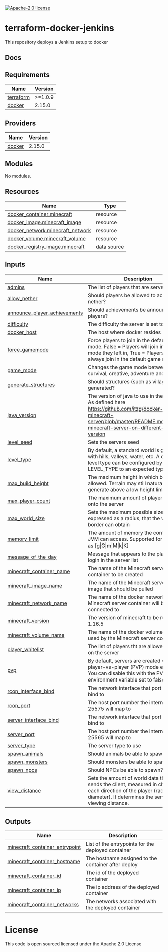 [![Apache-2.0 license](http://img.shields.io/badge/license-Apache-brightgreen.svg)](http://www.apache.org/licenses/LICENSE-2.0.html)

terraform-docker-jenkins
========================

This repository deploys a Jenkins setup to docker

## Docs
<!-- BEGINNING OF PRE-COMMIT-TERRAFORM DOCS HOOK -->
## Requirements

| Name | Version |
|------|---------|
| <a name="requirement_terraform"></a> [terraform](#requirement\_terraform) | >=1.0.9 |
| <a name="requirement_docker"></a> [docker](#requirement\_docker) | 2.15.0 |

## Providers

| Name | Version |
|------|---------|
| <a name="provider_docker"></a> [docker](#provider\_docker) | 2.15.0 |

## Modules

No modules.

## Resources

| Name | Type |
|------|------|
| [docker_container.minecraft](https://registry.terraform.io/providers/kreuzwerker/docker/2.15.0/docs/resources/container) | resource |
| [docker_image.minecraft_image](https://registry.terraform.io/providers/kreuzwerker/docker/2.15.0/docs/resources/image) | resource |
| [docker_network.minecraft_network](https://registry.terraform.io/providers/kreuzwerker/docker/2.15.0/docs/resources/network) | resource |
| [docker_volume.minecraft_volume](https://registry.terraform.io/providers/kreuzwerker/docker/2.15.0/docs/resources/volume) | resource |
| [docker_registry_image.minecraft](https://registry.terraform.io/providers/kreuzwerker/docker/2.15.0/docs/data-sources/registry_image) | data source |

## Inputs

| Name | Description | Type | Default | Required |
|------|-------------|------|---------|:--------:|
| <a name="input_admins"></a> [admins](#input\_admins) | The list of players that are server admins | `list(string)` | n/a | yes |
| <a name="input_allow_nether"></a> [allow\_nether](#input\_allow\_nether) | Should players be allowed to access the nether? | `bool` | n/a | yes |
| <a name="input_announce_player_achievements"></a> [announce\_player\_achievements](#input\_announce\_player\_achievements) | Should achievements be announced to players? | `bool` | n/a | yes |
| <a name="input_difficulty"></a> [difficulty](#input\_difficulty) | The difficulty the server is set to | `string` | n/a | yes |
| <a name="input_docker_host"></a> [docker\_host](#input\_docker\_host) | The host where docker resides | `string` | n/a | yes |
| <a name="input_force_gamemode"></a> [force\_gamemode](#input\_force\_gamemode) | Force players to join in the default game mode. False = Players will join in the game mode they left in, True = Players will always join in the default game mode. | `bool` | n/a | yes |
| <a name="input_game_mode"></a> [game\_mode](#input\_game\_mode) | Changes the game mode between survival, creative, adventure and spectator | `string` | n/a | yes |
| <a name="input_generate_structures"></a> [generate\_structures](#input\_generate\_structures) | Should structures (such as villages) be generated? | `bool` | n/a | yes |
| <a name="input_java_version"></a> [java\_version](#input\_java\_version) | The version of java to use in the container. As defined here https://github.com/itzg/docker-minecraft-server/blob/master/README.md#running-minecraft-server-on-different-java-version | `string` | `"latest"` | no |
| <a name="input_level_seed"></a> [level\_seed](#input\_level\_seed) | Sets the servers seed | `string` | n/a | yes |
| <a name="input_level_type"></a> [level\_type](#input\_level\_type) | By default, a standard world is generated with hills, valleys, water, etc. A different level type can be configured by setting LEVEL\_TYPE to an expected type | `string` | n/a | yes |
| <a name="input_max_build_height"></a> [max\_build\_height](#input\_max\_build\_height) | The maximum height in which building is allowed. Terrain may still naturally generate above a low height limit | `number` | `256` | no |
| <a name="input_max_player_count"></a> [max\_player\_count](#input\_max\_player\_count) | The maximum amount of players allowed onto the server | `number` | n/a | yes |
| <a name="input_max_world_size"></a> [max\_world\_size](#input\_max\_world\_size) | Sets the maximum possible size in blocks, expressed as a radius, that the world border can obtain | `number` | `29999984` | no |
| <a name="input_memory_limit"></a> [memory\_limit](#input\_memory\_limit) | The amount of memory the containers JVM can access. Supported format/units as <size>[g\|G\|m\|M\|k\|K] | `string` | `"1G"` | no |
| <a name="input_message_of_the_day"></a> [message\_of\_the\_day](#input\_message\_of\_the\_day) | Message that appears to the player before login in the server list | `string` | n/a | yes |
| <a name="input_minecraft_container_name"></a> [minecraft\_container\_name](#input\_minecraft\_container\_name) | The name of the Minecraft server container to be created | `string` | n/a | yes |
| <a name="input_minecraft_image_name"></a> [minecraft\_image\_name](#input\_minecraft\_image\_name) | The name of the Minecraft server docker image that should be pulled | `string` | n/a | yes |
| <a name="input_minecraft_network_name"></a> [minecraft\_network\_name](#input\_minecraft\_network\_name) | The name of the docker network that the Minecraft server container will be connected to | `string` | n/a | yes |
| <a name="input_minecraft_version"></a> [minecraft\_version](#input\_minecraft\_version) | The version of minecraft to be run e.g. 1.16.5 | `string` | n/a | yes |
| <a name="input_minecraft_volume_name"></a> [minecraft\_volume\_name](#input\_minecraft\_volume\_name) | The name of the docker volume to be used by the Minecraft server container | `string` | n/a | yes |
| <a name="input_player_whitelist"></a> [player\_whitelist](#input\_player\_whitelist) | The list of players tht are allowed to play on the server | `list(string)` | n/a | yes |
| <a name="input_pvp"></a> [pvp](#input\_pvp) | By default, servers are created with player-vs-player (PVP) mode enabled. You can disable this with the PVP environment variable set to false | `bool` | `false` | no |
| <a name="input_rcon_interface_bind"></a> [rcon\_interface\_bind](#input\_rcon\_interface\_bind) | The network interface that port 25575 will bind to | `string` | `"0.0.0.0"` | no |
| <a name="input_rcon_port"></a> [rcon\_port](#input\_rcon\_port) | The host port number the internal port 25575 will map to | `number` | `25575` | no |
| <a name="input_server_interface_bind"></a> [server\_interface\_bind](#input\_server\_interface\_bind) | The network interface that port 25565 will bind to | `string` | `"0.0.0.0"` | no |
| <a name="input_server_port"></a> [server\_port](#input\_server\_port) | The host port number the internal port 25565 will map to | `number` | `25565` | no |
| <a name="input_server_type"></a> [server\_type](#input\_server\_type) | The server type to use | `string` | n/a | yes |
| <a name="input_spawn_animals"></a> [spawn\_animals](#input\_spawn\_animals) | Should animals be able to spawn? | `bool` | n/a | yes |
| <a name="input_spawn_monsters"></a> [spawn\_monsters](#input\_spawn\_monsters) | Should monsters be able to spawn? | `bool` | n/a | yes |
| <a name="input_spawn_npcs"></a> [spawn\_npcs](#input\_spawn\_npcs) | Should NPCs be able to spawn? | `bool` | n/a | yes |
| <a name="input_view_distance"></a> [view\_distance](#input\_view\_distance) | Sets the amount of world data the server sends the client, measured in chunks in each direction of the player (radius, not diameter). It determines the server-side viewing distance. | `number` | `10` | no |

## Outputs

| Name | Description |
|------|-------------|
| <a name="output_minecraft_container_entrypoint"></a> [minecraft\_container\_entrypoint](#output\_minecraft\_container\_entrypoint) | List of the entrypoints for the deployed container |
| <a name="output_minecraft_container_hostname"></a> [minecraft\_container\_hostname](#output\_minecraft\_container\_hostname) | The hostname assigned to the container after deploy |
| <a name="output_minecraft_container_id"></a> [minecraft\_container\_id](#output\_minecraft\_container\_id) | The id of the deployed container |
| <a name="output_minecraft_container_ip"></a> [minecraft\_container\_ip](#output\_minecraft\_container\_ip) | The ip address of the deployed container |
| <a name="output_minecraft_container_networks"></a> [minecraft\_container\_networks](#output\_minecraft\_container\_networks) | The networks associated with the deployed container |
<!-- END OF PRE-COMMIT-TERRAFORM DOCS HOOK -->

License
=======
This code is open sourced licensed under the Apache 2.0 License
